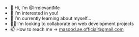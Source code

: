 - 👋 Hi, I’m @IrrelevantMe
- 👀 I’m interested in you!
- 🌱 I’m currently learning about myself...
- 🤝🏼 I’m looking to collaborate on web development projects
- 📫 How to reach me -> masood.ae.official@gmail.com

<!---
IrrelevantMe/IrrelevantMe is a ✨ special ✨ repository because its `README.md` (this file) appears on your GitHub profile.
You can click the Preview link to take a look at your changes.
--->
